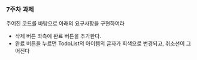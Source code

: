 ### 7주차 과제
주어진 코드를 바탕으로 아래의 요구사항을 구현하여라
- 삭제 버튼 좌측에 완료 버튼을 추가한다.
- 완료 버튼을 누르면 TodoList의 아이템의 글자가 회색으로 변경되고, 취소선이 그어진다